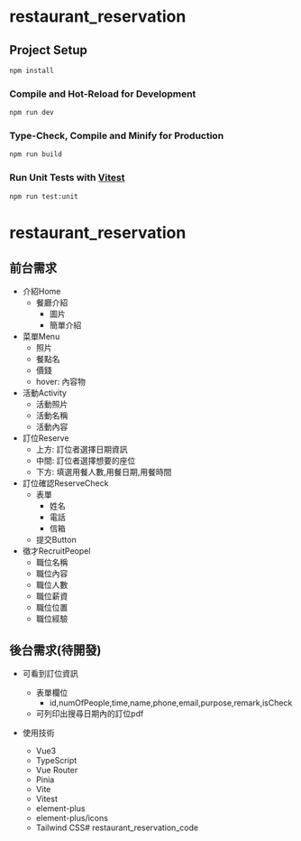 # restaurant_reservation

## Project Setup

```sh
npm install
```

### Compile and Hot-Reload for Development

```sh
npm run dev
```

### Type-Check, Compile and Minify for Production

```sh
npm run build
```

### Run Unit Tests with [Vitest](https://vitest.dev/)

```sh
npm run test:unit
```
# restaurant_reservation
## 前台需求
- 介紹Home
    - 餐廳介紹
        - 圖片
        - 簡單介紹
- 菜單Menu
    - 照片
    - 餐點名
    - 價錢
    - hover: 內容物
- 活動Activity
    - 活動照片
    - 活動名稱
    - 活動內容
- 訂位Reserve
    - 上方: 訂位者選擇日期資訊
    - 中間: 訂位者選擇想要的座位
    - 下方: 填選用餐人數,用餐日期,用餐時間
- 訂位確認ReserveCheck
    - 表單
        - 姓名
        - 電話
        - 信箱
    - 提交Button
- 徵才RecruitPeopel
    - 職位名稱
    - 職位內容
    - 職位人數
    - 職位薪資
    - 職位位置
    - 職位經驗
    
## 後台需求(待開發)
- 可看到訂位資訊
    - 表單欄位
        - id,numOfPeople,time,name,phone,email,purpose,remark,isCheck
    - 可列印出搜尋日期內的訂位pdf

- 使用技術
    - Vue3
    - TypeScript
    - Vue Router
    - Pinia
    - Vite
    - Vitest
    - element-plus
    - element-plus/icons
    - Tailwind CSS# restaurant_reservation_code

